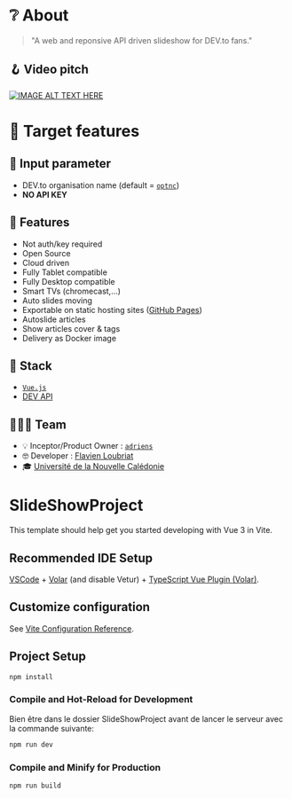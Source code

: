 # ❔ About

> "A web and reponsive API driven slideshow for DEV.to fans."

## 🪝 Video pitch


[![IMAGE ALT TEXT HERE](https://img.youtube.com/vi/uOH1cjQVtIQ/0.jpg)](https://www.youtube.com/watch?v=uOH1cjQVtIQ)


# 🎯 Target features

## 📜 Input parameter

- DEV.to organisation name (default = [`optnc`](https://dev.to/optnc))
- **NO API KEY**

## 🎀 Features

- Not auth/key required
- Open Source
- Cloud driven
- Fully Tablet compatible
- Fully Desktop compatible
- Smart TVs (chromecast,...)
- Auto slides moving
- Exportable on static hosting sites ([GitHub Pages](https://pages.github.com/))
- Autoslide articles
- Show articles cover & tags
- Delivery as Docker image

## 🧰 Stack

- [`Vue.js`](https://vuejs.org/)
- [DEV API](https://developers.forem.com/api/v0)

## 🧑‍🤝‍🧑 Team

- 💡 Inceptor/Product Owner : [`adriens`](https://dev.to/adriens)
- 🤓 Developer : [Flavien Loubriat](https://www.linkedin.com/in/flavien-loubriat-16834224b/)
- 🎓 [Université de la Nouvelle Calédonie](https://unc.nc/)



# SlideShowProject

This template should help get you started developing with Vue 3 in Vite.

## Recommended IDE Setup

[VSCode](https://code.visualstudio.com/) + [Volar](https://marketplace.visualstudio.com/items?itemName=Vue.volar) (and disable Vetur) + [TypeScript Vue Plugin (Volar)](https://marketplace.visualstudio.com/items?itemName=Vue.vscode-typescript-vue-plugin).

## Customize configuration

See [Vite Configuration Reference](https://vitejs.dev/config/).

## Project Setup

```sh
npm install
```

### Compile and Hot-Reload for Development

Bien être dans le dossier SlideShowProject avant de lancer le serveur avec la commande suivante: 

```sh
npm run dev
```

### Compile and Minify for Production

```sh
npm run build
```
